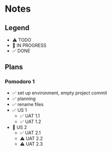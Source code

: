 # Notes

## Legend
- ⚠ TODO
- 🚧 IN PROGRESS
- ✅ DONE

## Plans
### Pomodoro 1
- ✅ set up environment, empty project commit
- ✅ planning
- ✅ rename files
- ✅ US 1
    - ✅ UAT 1.1
    - ✅ UAT 1.2
- 🚧 US 2
    - ✅ UAT 2.1
    - ⚠ UAT 2.2
    - ⚠ UAT 2.3